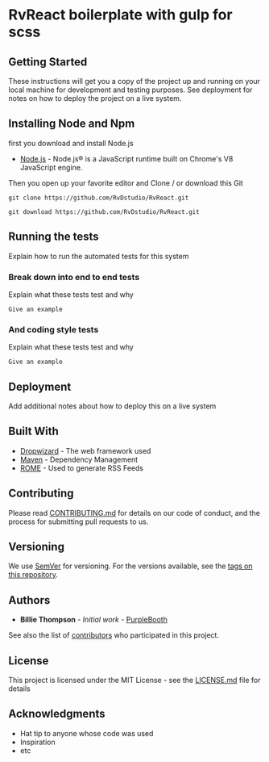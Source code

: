 # RvReact boilerplate with gulp for scss

## Getting Started

These instructions will get you a copy of the project up and running on your local machine for development and testing purposes. See deployment for notes on how to deploy the project on a live system.

## Installing Node and Npm
first you download and install Node.js
* [Node.js](https://nodejs.org/en/) - Node.js® is a JavaScript runtime built on Chrome's V8 JavaScript engine.

Then you open up your favorite editor and Clone / or download this Git 

```
git clone https://github.com/RvDstudio/RvReact.git 
```
```
git download https://github.com/RvDstudio/RvReact.git 
```

## Running the tests

Explain how to run the automated tests for this system

### Break down into end to end tests

Explain what these tests test and why

```
Give an example
```

### And coding style tests

Explain what these tests test and why

```
Give an example
```

## Deployment

Add additional notes about how to deploy this on a live system

## Built With

* [Dropwizard](http://www.dropwizard.io/1.0.2/docs/) - The web framework used
* [Maven](https://maven.apache.org/) - Dependency Management
* [ROME](https://rometools.github.io/rome/) - Used to generate RSS Feeds

## Contributing

Please read [CONTRIBUTING.md](https://gist.github.com/PurpleBooth/b24679402957c63ec426) for details on our code of conduct, and the process for submitting pull requests to us.

## Versioning

We use [SemVer](http://semver.org/) for versioning. For the versions available, see the [tags on this repository](https://github.com/your/project/tags). 

## Authors

* **Billie Thompson** - *Initial work* - [PurpleBooth](https://github.com/PurpleBooth)

See also the list of [contributors](https://github.com/your/project/contributors) who participated in this project.

## License

This project is licensed under the MIT License - see the [LICENSE.md](LICENSE.md) file for details

## Acknowledgments

* Hat tip to anyone whose code was used
* Inspiration
* etc
